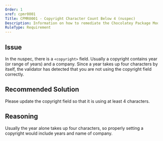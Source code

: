 ```yaml
---
Order: 1
xref: cpmr0001
Title: CPMR0001 - Copyright Character Count Below 4 (nuspec)
Description: Information on how to remediate the Chocolatey Package Moderation Rule 0001
RuleType: Requirement
---
```


## Issue

In the nuspec, there is a `<copyright>` field. Usually a copyright contains year (or range of years) and a company. Since a year takes up four characters by itself, the validator has detected that you are not using the copyright field correctly.

## Recommended Solution

Please update the copyright field so that it is using at least 4 characters.

## Reasoning

Usually the year alone takes up four characters, so properly setting a copyright would include years and name of company.
